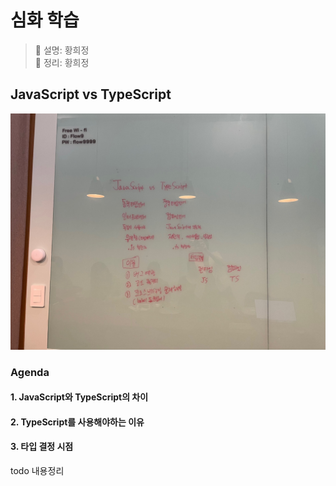 # 심화 학습
> 👩‍ 설명: 황희정<br/>
> 📝 정리: 황희정

## JavaScript vs TypeScript

![5회차-심화내용-칠판사진](../img/05회차심화-황희정칠판.jpeg)

### Agenda

#### 1. JavaScript와 TypeScript의 차이
#### 2. TypeScript를 사용해야하는 이유
#### 3. 타입 결정 시점

todo 내용정리
